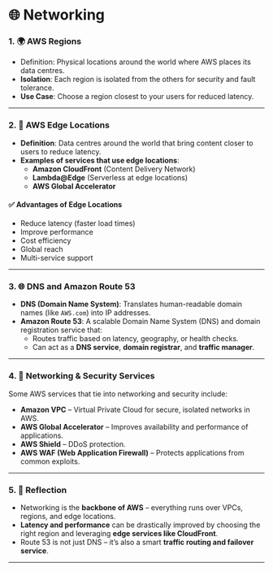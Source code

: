 # 🌐 Networking

### 1. 🌍 AWS Regions

- Definition: Physical locations around the world where AWS places its data centres.  
- **Isolation**: Each region is isolated from the others for security and fault tolerance.  
- **Use Case**: Choose a region closest to your users for reduced latency.

---

### 2. 📡 AWS Edge Locations
- **Definition**: Data centres around the world that bring content closer to users to reduce latency.  
- **Examples of services that use edge locations**:
  - **Amazon CloudFront** (Content Delivery Network)  
  - **Lambda@Edge** (Serverless at edge locations)  
  - **AWS Global Accelerator**  

#### ✅ Advantages of Edge Locations
- Reduce latency (faster load times)  
- Improve performance  
- Cost efficiency  
- Global reach  
- Multi-service support  

---

### 3. 🌐 DNS and Amazon Route 53
- **DNS (Domain Name System)**: Translates human-readable domain names (like `AWS.com`) into IP addresses.  
- **Amazon Route 53**: A scalable Domain Name System (DNS) and domain registration service that:  
  - Routes traffic based on latency, geography, or health checks.  
  - Can act as a **DNS service**, **domain registrar**, and **traffic manager**.  

---

### 4. 🔐 Networking & Security Services
Some AWS services that tie into networking and security include:  
- **Amazon VPC** – Virtual Private Cloud for secure, isolated networks in AWS.  
- **AWS Global Accelerator** – Improves availability and performance of applications.  
- **AWS Shield** – DDoS protection.  
- **AWS WAF (Web Application Firewall)** – Protects applications from common exploits.  

---

### 5. 💭 Reflection
- Networking is the **backbone of AWS** – everything runs over VPCs, regions, and edge locations.  
- **Latency and performance** can be drastically improved by choosing the right region and leveraging **edge services like CloudFront**.  
- Route 53 is not just DNS – it’s also a smart **traffic routing and failover service**.    

---


